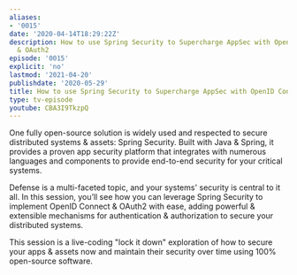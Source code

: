```yaml
---
aliases:
- '0015'
date: '2020-04-14T18:29:22Z'
description: How to use Spring Security to Supercharge AppSec with OpenID Connect
  & OAuth2
episode: '0015'
explicit: 'no'
lastmod: '2021-04-20'
publishdate: '2020-05-29'
title: How to use Spring Security to Supercharge AppSec with OpenID Connect & OAuth2
type: tv-episode
youtube: CBA3I9TkzpQ
---
```


One fully open-source solution is widely used and respected to secure distributed systems & assets: Spring Security. Built with Java & Spring, it provides a proven app security platform that integrates with numerous languages and components to provide end-to-end security for your critical systems.

Defense is a multi-faceted topic, and your systems' security is central to it all. In this session, you’ll see how you can leverage Spring Security to implement OpenID Connect & OAuth2 with ease, adding powerful & extensible mechanisms for authentication & authorization to secure your distributed systems.

This session is a live-coding "lock it down" exploration of how to secure your apps & assets now and maintain their security over time using 100% open-source software.